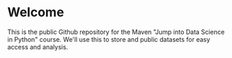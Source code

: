 # Welcome

This is the public Github repository for the Maven "Jump into Data Science in Python" course. We'll use this to store and public datasets for easy access and analysis.

